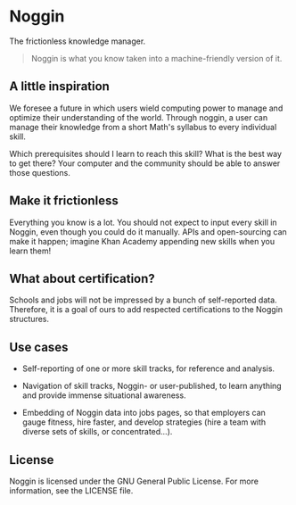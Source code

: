 # Noggin
The frictionless knowledge manager.

> Noggin is what you know taken into a machine-friendly version of it.

## A little inspiration
We foresee a future in which users wield computing power to manage and optimize their understanding of the world.
Through noggin, a user can manage their knowledge from a short Math's syllabus to every individual skill.

Which prerequisites should I learn to reach this skill? What is the best way to get there? Your computer and the community should be able to answer those questions.

## Make it frictionless
Everything you know is a lot. You should not expect to input every skill in Noggin, even though you could do it manually.
APIs and open-sourcing can make it happen; imagine Khan Academy appending new skills when you learn them!

## What about certification?
Schools and jobs will not be impressed by a bunch of self-reported data. Therefore, it is a goal of ours to add respected certifications to the Noggin structures.

## Use cases
* Self-reporting of one or more skill tracks, for reference and analysis.

* Navigation of skill tracks, Noggin- or user-published, to learn anything and provide immense situational awareness.

* Embedding of Noggin data into jobs pages, so that employers can gauge fitness, hire faster, and develop strategies (hire a team with diverse sets of skills, or concentrated...).

## License
Noggin is licensed under the GNU General Public License. For more information, see the LICENSE file.
